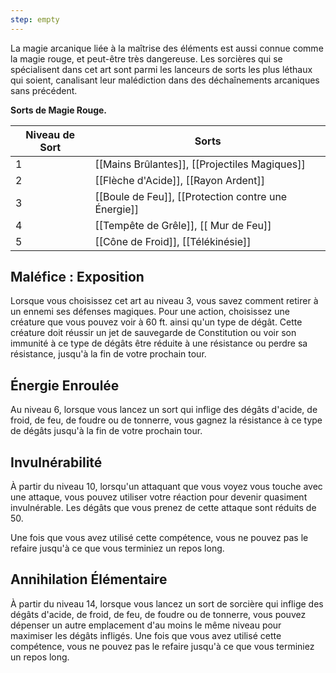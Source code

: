 ```yaml
---
step: empty
---
```

La magie arcanique liée à la maîtrise des éléments est aussi connue comme la magie rouge, et peut-être très dangereuse. Les sorcières qui se spécialisent dans cet art sont parmi les lanceurs de sorts les plus léthaux qui soient, canalisant leur malédiction dans des déchaînements arcaniques sans précédent.

**Sorts de Magie Rouge.**

| Niveau de Sort | Sorts                                               |
| -------------- | --------------------------------------------------- |
| 1              | [[Mains Brûlantes]], [[Projectiles Magiques]]         |
| 2              | [[Flèche d'Acide]], [[Rayon Ardent]]                |
| 3              | [[Boule de Feu]], [[Protection contre une Énergie]] |
| 4              | [[Tempête de Grêle]], [[ Mur de Feu]]               |
| 5              | [[Cône de Froid]], [[Télékinésie]]                  |

## Maléfice : Exposition

Lorsque vous choisissez cet art au niveau 3, vous savez comment retirer à un ennemi ses défenses magiques. Pour une action, choisissez une créature que vous pouvez voir à 60 ft. ainsi qu'un type de dégât. Cette créature doit réussir un jet de sauvegarde de Constitution ou voir son immunité à ce type de dégâts être réduite à une résistance ou perdre sa résistance, jusqu'à la fin de votre prochain tour.

## Énergie Enroulée

Au niveau 6, lorsque vous lancez un sort qui inflige des dégâts d'acide, de froid, de feu, de foudre ou de tonnerre, vous gagnez la résistance à ce type de dégâts jusqu'à la fin de votre prochain tour.

## Invulnérabilité

À partir du niveau 10, lorsqu'un attaquant que vous voyez vous touche avec une attaque, vous pouvez utiliser votre réaction pour devenir quasiment invulnérable. Les dégâts que vous prenez de cette attaque sont réduits de 50.

Une fois que vous avez utilisé cette compétence, vous ne pouvez pas le refaire jusqu'à ce que vous terminiez un repos long.

## Annihilation Élémentaire

À partir du niveau 14, lorsque vous lancez un sort de sorcière qui inflige des dégâts d'acide, de froid, de feu, de foudre ou de tonnerre, vous pouvez dépenser un autre emplacement d'au moins le même niveau pour maximiser les dégâts infligés. Une fois que vous avez utilisé cette compétence, vous ne pouvez pas le refaire jusqu'à ce que vous terminiez un repos long.
